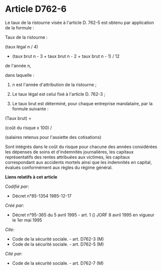 # Article D762-6

Le taux de la ristourne visée à l'article D. 762-5 est obtenu par application de la formule :

Taux de la ristourne :

(taux légal n / 4)

- (taux brut n - 3 + taux brut n - 2 + taux brut n - 1) / 12 

de l'année n,

dans laquelle :

1. n est l'année d'attribution de la ristourne ;

2. Le taux légal est celui fixé à l'article D. 762-3 ;

3. Le taux brut est déterminé, pour chaque entreprise mandataire, par la formule suivante :

(Taux brut) = 

(coût du risque x 100) / 

(salaires retenus pour l'assiette des cotisations)

Sont intégrés dans le coût du risque pour chacune des années considérées les dépenses de soins et d'indemnités journalières,
les capitaux représentatifs des rentes attribuées aux victimes, les capitaux correspondant aux accidents mortels ainsi que
les indemnités en capital, évalués conformément aux règles du régime général.

**Liens relatifs à cet article**

_Codifié par_:

  - Décret n°85-1354 1985-12-17

_Créé par_:

  - Décret n°95-365 du 5 avril 1995 - art. 1 () JORF 8 avril 1995 en vigueur le 1er mai 1995

_Cite_:

  - Code de la sécurité sociale. - art. D762-3 (M)
  - Code de la sécurité sociale. - art. D762-5 (M)

_Cité par_:

  - Code de la sécurité sociale. - art. D762-7 (M)
